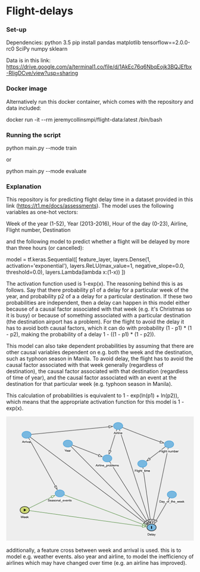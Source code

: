 # Flight-delays
### Set-up


Dependencies:
python 3.5
pip install pandas matplotlib tensorflow==2.0.0-rc0 SciPy numpy sklearn

Data is in this link: https://drive.google.com/a/terminal1.co/file/d/1AkEc76q6NbqEojk3BQJEfbx-RIigDCve/view?usp=sharing

### Docker image


Alternatively run this docker container, which comes with the repository and data included:

docker run -it --rm jeremycollinsmpi/flight-data:latest /bin/bash


### Running the script



python main.py --mode train

or 

python main.py --mode evaluate

### Explanation

This repository is for predicting flight delay time in a dataset provided in this link (https://t1.me/docs/assessments).
The model uses the following variables as one-hot vectors:

Week of the year (1-52), Year (2013-2016), Hour of the day (0-23), Airline, Flight number, Destination

and the following model to predict whether a flight will be delayed by more than three hours (or cancelled):

  model = tf.keras.Sequential([
    feature_layer,
    layers.Dense(1, activation='exponential'),
    layers.ReLU(max_value=1, negative_slope=0.0, threshold=0.0),
    layers.Lambda(lambda x:(1-x))
  ])

The activation function used is 1-exp(x).  The reasoning behind this is as follows.  Say that there probability p1 of a delay for a particular week of the year, and probability p2 of a a delay for a particular destination.  If these two probabilities are independent, then a delay can happen in this model either because of a causal factor associated with that week (e.g. it's Christmas so it is busy) or because of something associated with a particular destination (the destination airport has a problem).  For the flight to avoid the delay it has to avoid both causal factors, which it can do with probability (1 - p1) * (1 - p2), making the probability of a delay 1 - ((1 - p1) * (1 - p2)).  

This model can also take dependent probabilities by assuming that there are other causal variables dependent on e.g. both the week and the destination, such as typhoon season in Manila.  To avoid delay, the flight has to avoid the causal factor associated with that week generally (regardless of destination), the causal factor associated with that destination (regardless of time of year), and the causal factor associated with an event at the destination for that particular week (e.g. typhoon season in Manila).  

This calculation of probabilities is equivalent to 1 - exp(ln(p1) + ln(p2)), which means that the appropriate activation function for this model is 1 - exp(x).  

![alt text](https://github.com/JeremyCollinsMPI/Flight-delays/blob/master/dag1.png)

additionally, a feature cross between week and arrival is used.  this is to model e.g. weather events.  also year and airline, to model the inefficiency of airlines which may have changed over time (e.g. an airline has improved).
